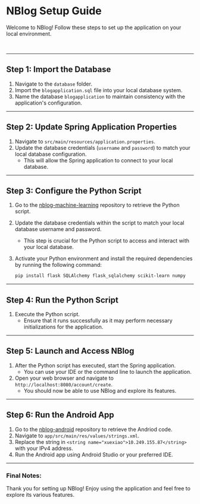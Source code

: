 # NBlog Setup Guide
Welcome to NBlog! Follow these steps to set up the application on your local environment.

<br>

---

## Step 1: Import the Database

1. Navigate to the `database` folder.
2. Import the `blogapplication.sql` file into your local database system.
3. Name the database `blogapplication` to maintain consistency with the application's configuration.

---

## Step 2: Update Spring Application Properties

1. Navigate to `src/main/resources/application.properties`.
2. Update the database credentials (`username` and `password`) to match your local database configuration.
    - This will allow the Spring application to connect to your local database.

---

## Step 3: Configure the Python Script

1. Go to the [nblog-machine-learning](https://github.com/Lsiewchen/nblog-machine-learning.git) repository to retrieve the Python script.
2. Update the database credentials within the script to match your local database username and password.
    - This step is crucial for the Python script to access and interact with your local database.
3. Activate your Python environment and install the required dependencies by running the following command:

    ```bash
    pip install flask SQLAlchemy flask_sqlalchemy scikit-learn numpy
    ```

---

## Step 4: Run the Python Script

1. Execute the Python script.
    - Ensure that it runs successfully as it may perform necessary initializations for the application.

---

## Step 5: Launch and Access NBlog
1. After the Python script has executed, start the Spring application.
    - You can use your IDE or the command line to launch the application.
2. Open your web browser and navigate to `http://localhost:8080/account/create`.
    - You should now be able to use NBlog and explore its features.

---

## Step 6: Run the Android App

1. Go to the [nblog-android](https://github.com/Lsiewchen/nblog-android.git) repository to retrieve the Andriod code.
2. Navigate to `app/src/main/res/values/strings.xml`.
3. Replace the string in `<string name="xuexiao">10.249.155.87</string>` with your IPv4 address.
4. Run the Android app using Android Studio or your preferred IDE.

---

### Final Notes:

Thank you for setting up NBlog! Enjoy using the application and feel free to explore its various features.